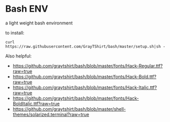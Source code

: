 # Bash ENV

a light weight bash environment

to install:
```
curl https://raw.githubusercontent.com/GrayTShirt/bash/master/setup.sh|sh -
```

Also helpful:
  - https://github.com/graytshirt/bash/blob/master/fonts/Hack-Regular.ttf?raw=true
  - https://github.com/graytshirt/bash/blob/master/fonts/Hack-Bold.ttf?raw=true
  - https://github.com/graytshirt/bash/blob/master/fonts/Hack-Italic.ttf?raw=true
  - https://github.com/graytshirt/bash/blob/master/fonts/Hack-BoldItalic.ttf?raw=true
  - https://github.com/graytshirt/bash/blob/master/shell-themes/solarized.terminal?raw=true
